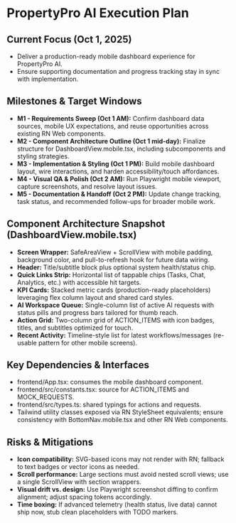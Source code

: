 ﻿# PropertyPro AI Execution Plan

## Current Focus (Oct 1, 2025)
- Deliver a production-ready mobile dashboard experience for PropertyPro AI.
- Ensure supporting documentation and progress tracking stay in sync with implementation.

## Milestones & Target Windows
- **M1 - Requirements Sweep (Oct 1 AM):** Confirm dashboard data sources, mobile UX expectations, and reuse opportunities across existing RN Web components.
- **M2 - Component Architecture Outline (Oct 1 mid-day):** Finalize structure for DashboardView.mobile.tsx, including subcomponents and styling strategies.
- **M3 - Implementation & Styling (Oct 1 PM):** Build mobile dashboard layout, wire interactions, and harden accessibility/touch affordances.
- **M4 - Visual QA & Polish (Oct 2 AM):** Run Playwright mobile viewport, capture screenshots, and resolve layout issues.
- **M5 - Documentation & Handoff (Oct 2 PM):** Update change tracking, task status, and recommended follow-ups for broader mobile work.

## Component Architecture Snapshot (DashboardView.mobile.tsx)
- **Screen Wrapper:** SafeAreaView + ScrollView with mobile padding, background color, and pull-to-refresh hook for future data wiring.
- **Header:** Title/subtitle block plus optional system health/status chip.
- **Quick Links Strip:** Horizontal list of tappable chips (Tasks, Chat, Analytics, etc.) with accessible hit targets.
- **KPI Cards:** Stacked metric cards (production-ready placeholders) leveraging flex column layout and shared card styles.
- **AI Workspace Queue:** Single-column list of active AI requests with status pills and progress bars tailored for thumb reach.
- **Action Grid:** Two-column grid of ACTION_ITEMS with icon badges, titles, and subtitles optimized for touch.
- **Recent Activity:** Timeline-style list for latest workflows/messages (re-usable pattern for other mobile screens).

## Key Dependencies & Interfaces
- frontend/App.tsx: consumes the mobile dashboard component.
- frontend/src/constants.tsx: source for ACTION_ITEMS and MOCK_REQUESTS.
- frontend/src/types.ts: shared typings for actions and requests.
- Tailwind utility classes exposed via RN StyleSheet equivalents; ensure consistency with BottomNav.mobile.tsx and other RN Web components.

## Risks & Mitigations
- **Icon compatibility:** SVG-based icons may not render with RN; fallback to text badges or vector icons as needed.
- **Scroll performance:** Large sections must avoid nested scroll views; use a single ScrollView with section wrappers.
- **Visual drift vs. design:** Use Playwright screenshot diffing to confirm alignment; adjust spacing tokens accordingly.
- **Time boxing:** If advanced telemetry (health status, live data) cannot ship now, stub clean placeholders with TODO markers.
